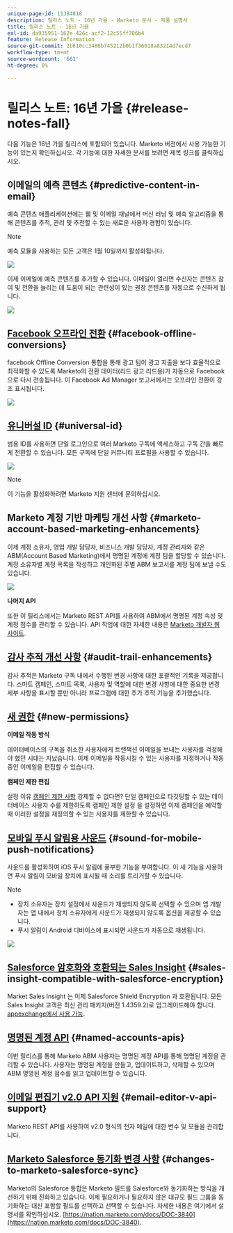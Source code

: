 ```yaml
---
unique-page-id: 11384018
description: 릴리스 노트 - 16년 가을 - Marketo 문서 - 제품 설명서
title: 릴리스 노트 - 16년 가을
exl-id: da935951-162e-426c-acf2-12c55ff706b4
feature: Release Information
source-git-commit: 2b610cc3486b745212b0b1f36018a83214d7ecd7
workflow-type: tm+mt
source-wordcount: '661'
ht-degree: 0%

---
```


# 릴리스 노트: 16년 가을 {#release-notes-fall}

다음 기능은 16년 가을 릴리스에 포함되어 있습니다. Marketo 버전에서 사용 가능한 기능이 있는지 확인하십시오. 각 기능에 대한 자세한 문서를 보려면 제목 링크를 클릭하십시오.

## 이메일의 예측 콘텐츠 {#predictive-content-in-email}

예측 콘텐츠 애플리케이션에는 웹 및 이메일 채널에서 머신 러닝 및 예측 알고리즘을 통해 콘텐츠를 추적, 관리 및 추천할 수 있는 새로운 사용자 경험이 있습니다.

>[!NOTE]
>
>예측 모듈을 사용하는 모든 고객은 1월 10일까지 활성화됩니다.

![](assets/shafe.png)

이제 이메일에 예측 콘텐츠를 추가할 수 있습니다. 이메일이 열리면 수신자는 콘텐츠 참여 및 전환을 늘리는 데 도움이 되는 관련성이 있는 권장 콘텐츠를 자동으로 수신하게 됩니다.

![](assets/predictive.png)

## [Facebook 오프라인 전환](/help/marketo/product-docs/demand-generation/facebook/understanding-facebook-offline-conversions.md) {#facebook-offline-conversions}

facebook Offline Conversion 통합을 통해 광고 팀이 광고 지출을 보다 효율적으로 최적화할 수 있도록 Marketo의 전환 데이터(리드 광고 리드용)가 자동으로 Facebook으로 다시 전송됩니다. 이 Facebook Ad Manager 보고서에서는 오프라인 전환이 강조 표시됩니다.

![](assets/facebook.png)

## [유니버설 ID](/help/marketo/product-docs/administration/settings/using-a-universal-id-for-subscription-login.md) {#universal-id}

범용 ID를 사용하면 단일 로그인으로 여러 Marketo 구독에 액세스하고 구독 간을 빠르게 전환할 수 있습니다. 모든 구독에 단일 커뮤니티 프로필을 사용할 수 있습니다.

![](assets/image2016-11-3-15-3a10-3a16.png)

>[!NOTE]
>
>이 기능을 활성화하려면 Marketo 지원 센터에 문의하십시오.

## Marketo 계정 기반 마케팅 개선 사항 {#marketo-account-based-marketing-enhancements}

이제 계정 소유자, 영업 개발 담당자, 비즈니스 개발 담당자, 계정 관리자와 같은 ABM(Account Based Marketing)에서 명명된 계정에 계정 팀을 할당할 수 있습니다. 계정 소유자별 계정 목록을 작성하고 개인화된 주별 ABM 보고서를 계정 팀에 보낼 수도 있습니다.

![](assets/account-team-11-15-16.png)

**나머지 API**

또한 이 릴리스에서는 Marketo REST API를 사용하여 ABM에서 명명된 계정 속성 및 계정 점수를 관리할 수 있습니다. API 작업에 대한 자세한 내용은 [Marketo 개발자 웹 사이트](https://experienceleague.adobe.com/en/docs/marketo-developer/marketo/rest/lead-database/named-accounts).

## [감사 추적 개선 사항](/help/marketo/product-docs/administration/audit-trail/change-details-in-audit-trail.md) {#audit-trail-enhancements}

감사 추적은 Marketo 구독 내에서 수행된 변경 사항에 대한 포괄적인 기록을 제공합니다. 스마트 캠페인, 스마트 목록, 사용자 및 역할에 대한 변경 사항에 대한 중요한 변경 세부 사항을 표시할 뿐만 아니라 프로그램에 대한 추가 추적 기능을 추가했습니다.

## [새 권한](/help/marketo/product-docs/administration/users-and-roles/descriptions-of-role-permissions.md) {#new-permissions}

**이메일 작동 방식**

데이터베이스의 구독을 취소한 사용자에게 트랜잭션 이메일을 보내는 사용자를 걱정해야 했던 시대는 지났습니다. 이제 이메일을 작동시킬 수 있는 사용자를 지정하거나 작동 중인 이메일을 편집할 수 있습니다.

**캠페인 제한 편집**

설정 이유 [캠페인 제한 사항](/help/marketo/product-docs/administration/email-setup/enable-person-restrictions-for-smart-campaigns.md) 강제할 수 없다면? 단일 캠페인으로 타깃팅할 수 있는 데이터베이스 사용자 수를 제한하도록 캠페인 제한 설정 을 설정하면 이제 캠페인을 예약할 때 이러한 설정을 재정의할 수 있는 사용자를 제한할 수 있습니다.

## [모바일 푸시 알림용 사운드](/help/marketo/product-docs/mobile-marketing/push-notifications/configure-mobile-push-notification.md) {#sound-for-mobile-push-notifications}

사운드를 활성화하여 iOS 푸시 알림에 풍부한 기능을 부여합니다. 이 새 기능을 사용하면 푸시 알림이 모바일 장치에 표시될 때 소리를 트리거할 수 있습니다.

>[!NOTE]
>
>* 장치 소유자는 장치 설정에서 사운드가 재생되지 않도록 선택할 수 있으며 앱 개발자는 앱 내에서 장치 소유자에게 사운드가 재생되지 않도록 옵션을 제공할 수 있습니다.
>* 푸시 알림이 Android 디바이스에 표시되면 사운드가 자동으로 재생됩니다.

![](assets/sound-for-push-notifications.png)

## [Salesforce 암호화와 호환되는 Sales Insight](/help/marketo/product-docs/marketo-sales-insight/msi-for-salesforce/installation/install-marketo-sales-insight-package-in-salesforce-appexchange.md) {#sales-insight-compatible-with-salesforce-encryption}

Market Sales Insight 는 이제 Salesforce Shield Encryption 과 호환됩니다. 모든 Sales Insight 고객은 최신 관리 패키지(버전 1.4359.2)로 업그레이드해야 합니다. [appexchange에서 사용 가능](https://appexchange.salesforce.com/listingDetail?listingId=a0N30000001SVZmEAO).

## [명명된 계정 API](https://experienceleague.adobe.com/en/docs/marketo-developer/marketo/rest/lead-database/named-accounts) {#named-accounts-apis}

이번 릴리스를 통해 Marketo ABM 사용자는 명명된 계정 API를 통해 명명된 계정을 관리할 수 있습니다. 사용자는 명명된 계정을 만들고, 업데이트하고, 삭제할 수 있으며 ABM 명명된 계정 점수를 읽고 업데이트할 수 있습니다.

## [이메일 편집기 v2.0 API 지원](https://experienceleague.adobe.com/en/docs/marketo-developer/marketo/email-scripting) {#email-editor-v-api-support}

Marketo REST API를 사용하여 v2.0 형식의 전자 메일에 대한 변수 및 모듈을 관리합니다.

## [Marketo Salesforce 동기화 변경 사항](https://nation.marketo.com/docs/DOC-3840) {#changes-to-marketo-salesforce-sync}

Marketo의 Salesforce 통합은 Marketo 필드를 Salesforce와 동기화하는 방식을 개선하기 위해 진화하고 있습니다. 이제 필요하거나 필요하지 않은 대규모 필드 그룹을 동기화하는 대신 포함할 필드를 선택하고 선택할 수 있습니다. 자세한 내용은 여기에서 설명서를 확인하십시오. [https://nation.marketo.com/docs/DOC-3840](https://nation.marketo.com/docs/DOC-3840).
